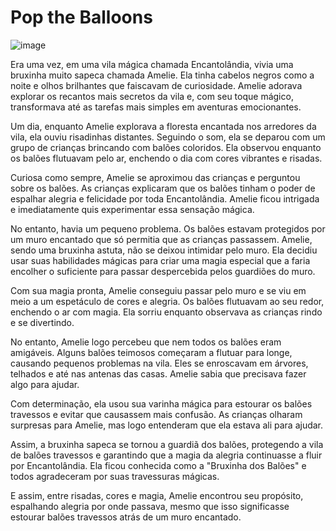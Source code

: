 
# Pop the Balloons

![image](https://github.com/lryanborges/PopBalloons/assets/10001686/186989af-4c6b-435f-b98a-6d03647fc3d6)

Era uma vez, em uma vila mágica chamada Encantolândia, vivia uma bruxinha muito sapeca chamada Amelie. Ela tinha cabelos negros como a noite e olhos brilhantes que faiscavam de curiosidade. Amelie adorava explorar os recantos mais secretos da vila e, com seu toque mágico, transformava até as tarefas mais simples em aventuras emocionantes.

Um dia, enquanto Amelie explorava a floresta encantada nos arredores da vila, ela ouviu risadinhas distantes. Seguindo o som, ela se deparou com um grupo de crianças brincando com balões coloridos. Ela observou enquanto os balões flutuavam pelo ar, enchendo o dia com cores vibrantes e risadas.

Curiosa como sempre, Amelie se aproximou das crianças e perguntou sobre os balões. As crianças explicaram que os balões tinham o poder de espalhar alegria e felicidade por toda Encantolândia. Amelie ficou intrigada e imediatamente quis experimentar essa sensação mágica.

No entanto, havia um pequeno problema. Os balões estavam protegidos por um muro encantado que só permitia que as crianças passassem. Amelie, sendo uma bruxinha astuta, não se deixou intimidar pelo muro. Ela decidiu usar suas habilidades mágicas para criar uma magia especial que a faria encolher o suficiente para passar despercebida pelos guardiões do muro.

Com sua magia pronta, Amelie conseguiu passar pelo muro e se viu em meio a um espetáculo de cores e alegria. Os balões flutuavam ao seu redor, enchendo o ar com magia. Ela sorriu enquanto observava as crianças rindo e se divertindo.

No entanto, Amelie logo percebeu que nem todos os balões eram amigáveis. Alguns balões teimosos começaram a flutuar para longe, causando pequenos problemas na vila. Eles se enroscavam em árvores, telhados e até nas antenas das casas. Amelie sabia que precisava fazer algo para ajudar.

Com determinação, ela usou sua varinha mágica para estourar os balões travessos e evitar que causassem mais confusão. As crianças olharam surpresas para Amelie, mas logo entenderam que ela estava ali para ajudar.

Assim, a bruxinha sapeca se tornou a guardiã dos balões, protegendo a vila de balões travessos e garantindo que a magia da alegria continuasse a fluir por Encantolândia. Ela ficou conhecida como a "Bruxinha dos Balões" e todos agradeceram por suas travessuras mágicas.

E assim, entre risadas, cores e magia, Amelie encontrou seu propósito, espalhando alegria por onde passava, mesmo que isso significasse estourar balões travessos atrás de um muro encantado.
